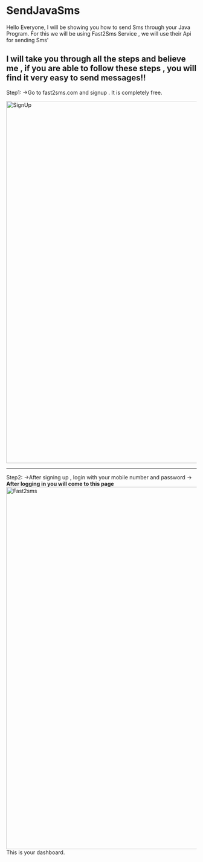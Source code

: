 # SendJavaSms


Hello Everyone, 
I will be showing you how to send Sms through your Java Program.
For this we will be using Fast2Sms Service , we will use their Api for sending Sms'

I will take you through all the steps and believe me , if you are able to follow these steps , you will find it very easy to send messages!!
--------------------------------------------------------------------------------------------------------------------------------------------------------------------------
Step1:
->Go to fast2sms.com and signup . It is completely free.


<img width="960" alt="SignUp" src="https://user-images.githubusercontent.com/78062510/144970638-234f4459-0295-4336-adb8-ceac85e37c80.png">

----------------------------------------------------------------------------------------------------------------------------------------------------------------------------

Step2:
->After signing up , login with your mobile number and password 
-><b> After logging in  you will come to this page </b>
<img width="960" alt="Fast2sms" src="https://user-images.githubusercontent.com/78062510/144973298-b36342b3-75fa-4895-b2ca-627045e2662a.png"><br/>
This is your dashboard.


